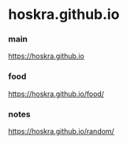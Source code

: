 # hoskra.github.io

### main

https://hoskra.github.io

### food

https://hoskra.github.io/food/

### notes

https://hoskra.github.io/random/
